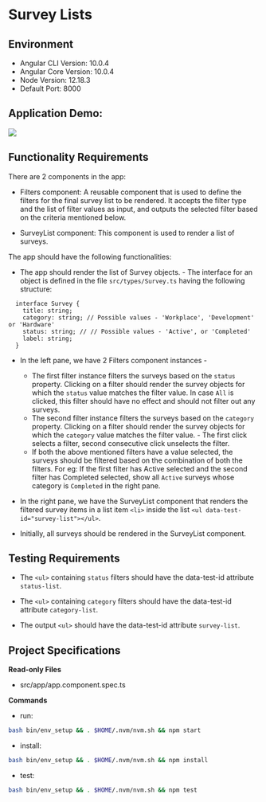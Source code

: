 # Survey Lists

## Environment 

- Angular CLI Version: 10.0.4
- Angular Core Version: 10.0.4
- Node Version: 12.18.3
- Default Port: 8000

## Application Demo:

![](https://hrcdn.net/s3_pub/istreet-assets/mCXTOy7HP5xco-3X1m5UFA/survey-list.gif)

## Functionality Requirements

There are 2 components in the app:

- Filters component: A reusable component that is used to define the filters for the final survey list to be rendered. It accepts the filter type and the list of filter values as input, and outputs the selected filter based on the criteria mentioned below.

- SurveyList component: This component is used to render a list of surveys. 

The app should have the following functionalities:

- The app should render the list of Survey objects. - The interface for an object is defined in the file `src/types/Survey.ts` having the following structure:

```
  interface Survey {
    title: string;
    category: string; // Possible values - 'Workplace', 'Development' or 'Hardware'
    status: string; // // Possible values - 'Active', or 'Completed'
    label: string;
  }
```

- In the left pane, we have 2 Filters component instances -
  - The first filter instance filters the surveys based on the `status` property. Clicking on a filter should render the survey objects for which the `status` value matches the filter value. In case `All` is clicked, this filter should have no effect and should not filter out any surveys.
  - The second filter instance filters the surveys based on the `category` property. Clicking on a filter should render the survey objects for which the `category` value matches the filter value. - The first click selects a filter, second consecutive click unselects the filter.
  - If both the above mentioned filters have a value selected, the surveys should be filtered based on the combination of both the filters. For eg: If the first filter has Active selected and the second filter has Completed selected, show all `Active` surveys whose category is `Completed` in the right pane.

- In the right pane, we have the SurveyList component that renders the filtered survey items in a list item `<li>` inside the list `<ul data-test-id="survey-list"></ul>`.

- Initially, all surveys should be rendered in the SurveyList component.

## Testing Requirements

- The `<ul>` containing `status` filters should have the data-test-id attribute `status-list`.

- The `<ul>` containing `category` filters should have the data-test-id attribute `category-list`.

- The output `<ul>` should have the data-test-id attribute `survey-list`.

## Project Specifications

**Read-only Files**
- src/app/app.component.spec.ts

**Commands**
- run: 
```bash
bash bin/env_setup && . $HOME/.nvm/nvm.sh && npm start
```
- install: 
```bash
bash bin/env_setup && . $HOME/.nvm/nvm.sh && npm install
```
- test: 
```bash
bash bin/env_setup && . $HOME/.nvm/nvm.sh && npm test
```
